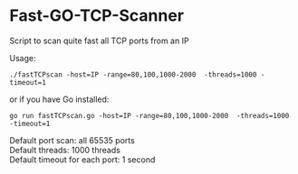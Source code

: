 # Fast-GO-TCP-Scanner
Script to scan quite fast all TCP ports from an IP

Usage: 
```
./fastTCPscan -host=IP -range=80,100,1000-2000  -threads=1000 -timeout=1 
```
or if you have Go installed: 
```
go run fastTCPscan.go -host=IP -range=80,100,1000-2000  -threads=1000 -timeout=1 
```
Default port scan: all 65535 ports  
Default threads: 1000 threads  
Default timeout for each port: 1 second  
